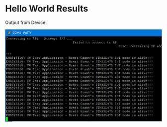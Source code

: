 # Hello World Results

Output from Device:

![Screen Shot of device](brettGrantScreenShot01.PNG "Hello World")
